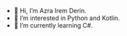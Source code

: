 - 👋 Hi, I’m Azra Irem Derin.
- 👀 I’m interested in Python and Kotlin.
- 🌱 I’m currently learning C#.

<!---
wowazraa/wowazraa is a ✨ special ✨ repository because its `README.md` (this file) appears on your GitHub profile.
You can click the Preview link to take a look at your changes.
--->

